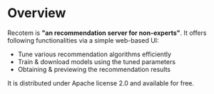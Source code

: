 # Overview

Recotem is **"an recommendation server for non-experts"**. It offers following functionalities via a simple web-based UI:

- Tune various recommendation algorithms efficiently
- Train & download models using the tuned parameters
- Obtaining & previewing the recommendation results

It is distributed under Apache license 2.0 and available for free.
